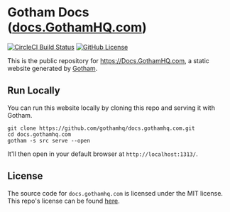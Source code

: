 # Gotham Docs ([docs.GothamHQ.com](https://docs.GothamHQ.com))
[![CircleCI Build Status](https://circleci.com/gh/gothamhq/docs.gothamhq.com.svg?style=shield)](https://circleci.com/gh/gothamhq/docs.gothamhq.com) [![GitHub License](https://img.shields.io/badge/license-MIT-blue.svg)](https://raw.githubusercontent.com/gothamhq/docs.gothamhq.com/master/LICENSE)

This is the public repository for <https://Docs.GothamHQ.com>, a static website generated by [Gotham](https://GothamHQ.com/).


## Run Locally

You can run this website locally by cloning this repo and serving it with Gotham.

```
git clone https://github.com/gothamhq/docs.gothamhq.com.git
cd docs.gothamhq.com
gotham -s src serve --open
```

It'll then open in your default browser at `http://localhost:1313/`.


## License

The source code for `docs.gothamhq.com` is licensed under the MIT license.
This repo's license can be found [here](./LICENSE).

